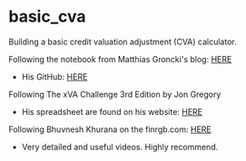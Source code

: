 # basic_cva
Building a basic credit valuation adjustment (CVA) calculator.

Following the notebook from Matthias Groncki's blog: [HERE](https://ipythonquant.wordpress.com/2015/04/13/cva-calculation-with-quantlib-and-python/)
* His GitHub: [HERE](https://github.com/mgroncki/IPythonScripts/blob/master/CVA_calculation_I.ipynb)

Following The xVA Challenge 3rd Edition by Jon Gregory
* His spreadsheet are found on his website: [HERE](https://cvacentral.com/books/credit-value-adjustment/spreadsheets/)

Following Bhuvnesh Khurana on the finrgb.com: [HERE](https://www.finrgb.com/category/swatches/)
* Very detailed and useful videos. Highly recommend.

